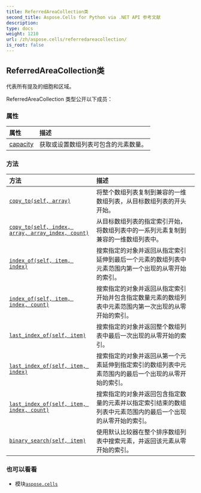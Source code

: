 ```yaml
---
title: ReferredAreaCollection类
second_title: Aspose.Cells for Python via .NET API 参考文献
description:
type: docs
weight: 1210
url: /zh/aspose.cells/referredareacollection/
is_root: false
---
```

## ReferredAreaCollection类
代表所有提及的细胞和区域。



ReferredAreaCollection 类型公开以下成员：

### 属性
|属性|描述|
| :- | :- |
| [capacity](/cells/python-net/zh/aspose.cells/referredareacollection/capacity) |获取或设置数组列表可包含的元素数量。|


### 方法
|方法|描述|
| :- | :- |
| [`copy_to(self, array)`](/cells/python-net/zh/aspose.cells/referredareacollection/copy_to/#list) |将整个数组列表复制到兼容的一维数组列表，从目标数组列表的开头开始。|
| [`copy_to(self, index, array, array_index, count)`](/cells/python-net/zh/aspose.cells/referredareacollection/copy_to/#int-list-int-int) |从目标数组列表的指定索引开始，将数组列表中的一系列元素复制到兼容的一维数组列表中。|
| [`index_of(self, item, index)`](/cells/python-net/zh/aspose.cells/referredareacollection/index_of/#aspose.cells.referredarea-int) |搜索指定的对象并返回从指定索引延伸到最后一个元素的数组列表中元素范围内第一个出现的从零开始的索引。|
| [`index_of(self, item, index, count)`](/cells/python-net/zh/aspose.cells/referredareacollection/index_of/#aspose.cells.referredarea-int-int) |搜索指定的对象并返回从指定索引开始并包含指定数量元素的数组列表中元素范围内第一次出现的从零开始的索引。|
| [`last_index_of(self, item)`](/cells/python-net/zh/aspose.cells/referredareacollection/last_index_of/#aspose.cells.referredarea) |搜索指定的对象并返回整个数组列表中最后一次出现的从零开始的索引。|
| [`last_index_of(self, item, index)`](/cells/python-net/zh/aspose.cells/referredareacollection/last_index_of/#aspose.cells.referredarea-int) |搜索指定的对象并返回从第一个元素延伸到指定索引的数组列表中元素范围内的最后一个出现的从零开始的索引。|
| [`last_index_of(self, item, index, count)`](/cells/python-net/zh/aspose.cells/referredareacollection/last_index_of/#aspose.cells.referredarea-int-int) |搜索指定的对象并返回包含指定数量的元素并以指定索引结束的数组列表中元素范围内的最后一个出现的从零开始的索引。|
| [`binary_search(self, item)`](/cells/python-net/zh/aspose.cells/referredareacollection/binary_search/#aspose.cells.referredarea) |使用默认比较器在整个排序数组列表中搜索元素，并返回该元素从零开始的索引。|



### 也可以看看
* 模块[`aspose.cells`](..)
